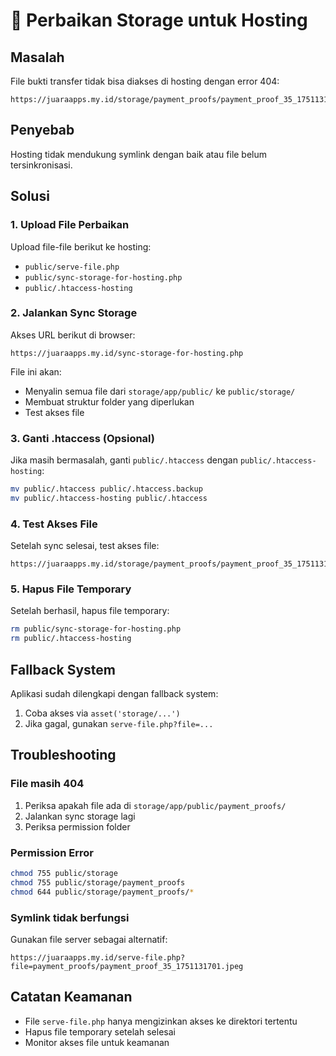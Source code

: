 # 🔧 Perbaikan Storage untuk Hosting

## Masalah
File bukti transfer tidak bisa diakses di hosting dengan error 404:
```
https://juaraapps.my.id/storage/payment_proofs/payment_proof_35_1751131701.jpeg
```

## Penyebab
Hosting tidak mendukung symlink dengan baik atau file belum tersinkronisasi.

## Solusi

### 1. Upload File Perbaikan
Upload file-file berikut ke hosting:
- `public/serve-file.php`
- `public/sync-storage-for-hosting.php`
- `public/.htaccess-hosting`

### 2. Jalankan Sync Storage
Akses URL berikut di browser:
```
https://juaraapps.my.id/sync-storage-for-hosting.php
```

File ini akan:
- Menyalin semua file dari `storage/app/public/` ke `public/storage/`
- Membuat struktur folder yang diperlukan
- Test akses file

### 3. Ganti .htaccess (Opsional)
Jika masih bermasalah, ganti `public/.htaccess` dengan `public/.htaccess-hosting`:
```bash
mv public/.htaccess public/.htaccess.backup
mv public/.htaccess-hosting public/.htaccess
```

### 4. Test Akses File
Setelah sync selesai, test akses file:
```
https://juaraapps.my.id/storage/payment_proofs/payment_proof_35_1751131701.jpeg
```

### 5. Hapus File Temporary
Setelah berhasil, hapus file temporary:
```bash
rm public/sync-storage-for-hosting.php
rm public/.htaccess-hosting
```

## Fallback System
Aplikasi sudah dilengkapi dengan fallback system:
1. Coba akses via `asset('storage/...')`
2. Jika gagal, gunakan `serve-file.php?file=...`

## Troubleshooting

### File masih 404
1. Periksa apakah file ada di `storage/app/public/payment_proofs/`
2. Jalankan sync storage lagi
3. Periksa permission folder

### Permission Error
```bash
chmod 755 public/storage
chmod 755 public/storage/payment_proofs
chmod 644 public/storage/payment_proofs/*
```

### Symlink tidak berfungsi
Gunakan file server sebagai alternatif:
```
https://juaraapps.my.id/serve-file.php?file=payment_proofs/payment_proof_35_1751131701.jpeg
```

## Catatan Keamanan
- File `serve-file.php` hanya mengizinkan akses ke direktori tertentu
- Hapus file temporary setelah selesai
- Monitor akses file untuk keamanan 